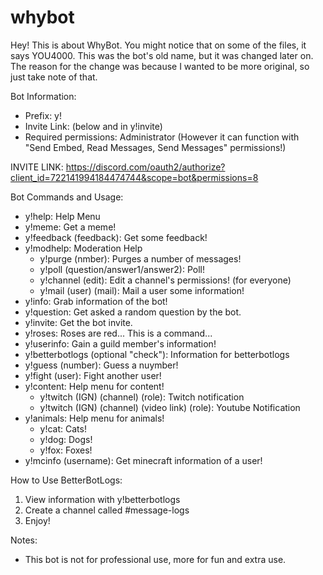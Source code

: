 # whybot
Hey!
This is about WhyBot. You might notice that on some of the files, it says YOU4000. This was the bot's old name, but it was changed later on.
The reason for the change was because I wanted to be more original, so just take note of that.

Bot Information:
- Prefix: y!
- Invite Link: (below and in y!invite)
- Required permissions: Administrator (However it can function with "Send Embed, Read Messages, Send Messages" permissions!)


INVITE LINK: https://discord.com/oauth2/authorize?client_id=722141994184474744&scope=bot&permissions=8


Bot Commands and Usage:
- y!help: Help Menu
- y!meme: Get a meme!
- y!feedback (feedback): Get some feedback!
- y!modhelp: Moderation Help
    - y!purge (nmber): Purges a number of messages!
    - y!poll (question/answer1/answer2): Poll!
    - y!channel (edit): Edit a channel's permissions! (for everyone)
    - y!mail (user) (mail): Mail a user some information!
- y!info: Grab information of the bot!
- y!question: Get asked a random question by the bot.
- y!invite: Get the bot invite.
- y!roses: Roses are red... This is a command...
- y!userinfo: Gain a guild member's information!
- y!betterbotlogs (optional "check"): Information for betterbotlogs
- y!guess (number): Guess a nuymber!
- y!fight (user): Fight another user!
- y!content: Help menu for content!
    - y!twitch (IGN) (channel) (role): Twitch notification
    - y!twitch (IGN) (channel) (video link) (role): Youtube Notification
- y!animals: Help menu for animals!
    - y!cat: Cats!
    - y!dog: Dogs!
    - y!fox: Foxes!
- y!mcinfo (username): Get minecraft information of a user!

How to Use BetterBotLogs:
1. View information with y!betterbotlogs
2. Create a channel called #message-logs
3. Enjoy!

Notes:
- This bot is not for professional use, more for fun and extra use.
